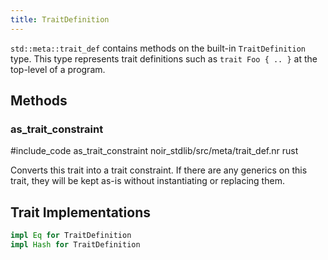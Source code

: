 ```yaml
---
title: TraitDefinition
---
```


`std::meta::trait_def` contains methods on the built-in `TraitDefinition` type. This type
represents trait definitions such as `trait Foo { .. }` at the top-level of a program.

## Methods

### as_trait_constraint

#include_code as_trait_constraint noir_stdlib/src/meta/trait_def.nr rust

Converts this trait into a trait constraint. If there are any generics on this
trait, they will be kept as-is without instantiating or replacing them.

## Trait Implementations

```rust
impl Eq for TraitDefinition
impl Hash for TraitDefinition
```
